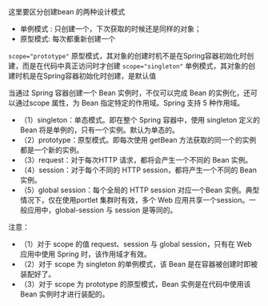 

这里要区分创建bean 的两种设计模式

 * 单例模式 : 只创建一个，下次获取的时候还是同样的对象；
 * 原型模式: 每次都重新创建一个
  
 
 
`scope="prototype"` 原型模式，其对象的创建时机不是在Spring容器初始化时创建，而是在代码中真正访问时才创建
`scope="singleton"` 单例模式，其对象的创建时机是在Spring容器初始化时创建，是默认值


当通过 Spring 容器创建一个 Bean 实例时，不仅可以完成 Bean 的实例化，还可以通过scope 属性，为 Bean 指定特定的作用域。Spring 支持 5 种作用域。

* （1）singleton：单态模式。即在整个 Spring 容器中，使用 singleton 定义的Bean 将是单例的，只有一个实例。默认为单态的。
* （2）prototype：原型模式。即每次使用 getBean 方法获取的同一个<bean />的实例都是一个新的实例。
* （3）request：对于每次HTTP 请求，都将会产生一个不同的 Bean 实例。
* （4）session：对于每个不同的 HTTP session，都将产生一个不同的 Bean 实例。
* （5）global session：每个全局的 HTTP session 对应一个Bean 实例。典型情况下，仅在使用portlet 集群时有效，多个 Web 应用共享一个session。一般应用中，global-session 与 session 是等同的。

注意：
* （1）对于 scope 的值 request、session 与 global session，只有在 Web 应用中使用 Spring 时，该作用域才有效。
* （2）对于 scope 为 singleton 的单例模式，该 Bean 是在容器被创建时即被装配好了。
* （3）对于 scope 为 prototype 的原型模式，Bean 实例是在代码中使用该 Bean 实例时才进行装配的。